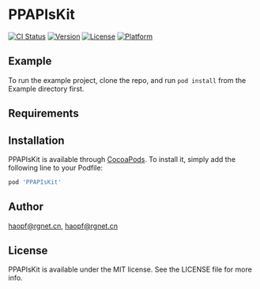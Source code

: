 # PPAPIsKit

[![CI Status](https://img.shields.io/travis/haopf@rgnet.cn/PPAPIsKit.svg?style=flat)](https://travis-ci.org/haopf@rgnet.cn/PPAPIsKit)
[![Version](https://img.shields.io/cocoapods/v/PPAPIsKit.svg?style=flat)](https://cocoapods.org/pods/PPAPIsKit)
[![License](https://img.shields.io/cocoapods/l/PPAPIsKit.svg?style=flat)](https://cocoapods.org/pods/PPAPIsKit)
[![Platform](https://img.shields.io/cocoapods/p/PPAPIsKit.svg?style=flat)](https://cocoapods.org/pods/PPAPIsKit)

## Example

To run the example project, clone the repo, and run `pod install` from the Example directory first.

## Requirements

## Installation

PPAPIsKit is available through [CocoaPods](https://cocoapods.org). To install
it, simply add the following line to your Podfile:

```ruby
pod 'PPAPIsKit'
```

## Author

haopf@rgnet.cn, haopf@rgnet.cn

## License

PPAPIsKit is available under the MIT license. See the LICENSE file for more info.

